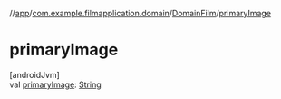 //[app](../../../index.md)/[com.example.filmapplication.domain](../index.md)/[DomainFilm](index.md)/[primaryImage](primary-image.md)

# primaryImage

[androidJvm]\
val [primaryImage](primary-image.md): [String](https://kotlinlang.org/api/latest/jvm/stdlib/kotlin/-string/index.html)
